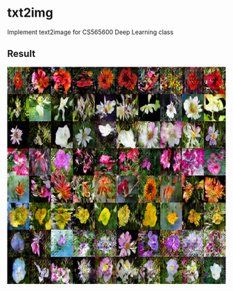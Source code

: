 # txt2img
Implement text2image for CS565600 Deep Learning class

## Result
<img src="results/train_114.png"  width="700" height="500" />
